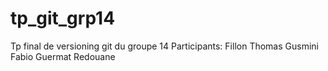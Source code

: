 # tp_git_grp14
Tp final de versioning git du groupe 14
Participants:
	Fillon Thomas
	Gusmini Fabio
        Guermat Redouane
